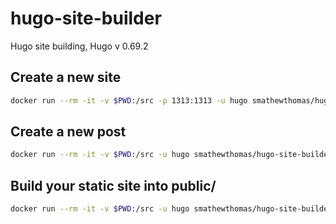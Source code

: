 # hugo-site-builder
Hugo site building, Hugo v 0.69.2

## Create a new site

```bash
docker run --rm -it -v $PWD:/src -p 1313:1313 -u hugo smathewthomas/hugo-site-builder hugo new site my-new-website
```

## Create a new post 

```bash
docker run --rm -it -v $PWD:/src -u hugo smathewthomas/hugo-site-builder hugo new content/blog/my-new-post.md
```

## Build your static site into public/

```bash
docker run --rm -it -v $PWD:/src -u hugo smathewthomas/hugo-site-builder hugo -D
```
